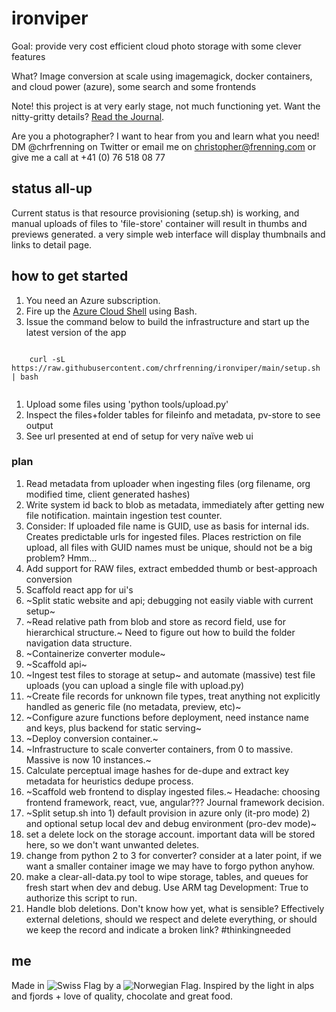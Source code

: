 # ironviper

Goal: provide very cost efficient cloud photo storage with some clever features

What? Image conversion at scale using imagemagick, docker containers, and cloud power (azure), some search and some frontends

Note! this project is at very early stage, not much functioning yet. Want the nitty-gritty details? [Read the Journal](https://github.com/chrfrenning/ironviper/wiki/Journal).

Are you a photographer? I want to hear from you and learn what you need! DM @chrfrenning on Twitter or email me on christopher@frenning.com or give me a call at +41 (0) 76 518 08 77


## status all-up

Current status is that resource provisioning (setup.sh) is working, and manual uploads of files to 'file-store' container will result in thumbs and previews generated. a very simple web interface will display thumbnails and links to detail page.


## how to get started

1. You need an Azure subscription.
1. Fire up the [Azure Cloud Shell](https://shell.azure.com/) using Bash.
1. Issue the command below to build the infrastructure and start up the latest version of the app

```
    
    curl -sL https://raw.githubusercontent.com/chrfrenning/ironviper/main/setup.sh | bash 
    
```

1. Upload some files using 'python tools/upload.py'
1. Inspect the files+folder tables for fileinfo and metadata, pv-store to see output
1. See url presented at end of setup for very naïve web ui


### plan


1. Read metadata from uploader when ingesting files (org filename, org modified time, client generated hashes)
1. Write system id back to blob as metadata, immediately after getting new file notification. maintain ingestion test counter.
1. Consider: If uploaded file name is GUID, use as basis for internal ids. Creates predictable urls for ingested files. Places restriction on file upload, all files with GUID names must be unique, should not be a big problem? Hmm...
1. Add support for RAW files, extract embedded thumb or best-approach conversion
1. Scaffold react app for ui's
1. ~Split static website and api; debugging not easily viable with current setup~
1. ~Read relative path from blob and store as record field, use for hierarchical structure.~ Need to figure out how to build the folder navigation data structure.
1. ~Containerize converter module~
1. ~Scaffold api~
1. ~Ingest test files to storage at setup~ and automate (massive) test file uploads (you can upload a single file with upload.py)
1. ~Create file records for unknown file types, treat anything not explicitly handled as generic file (no metadata, preview, etc)~
1. ~Configure azure functions before deployment, need instance name and keys, plus backend for static serving~
1. ~Deploy conversion container.~
1. ~Infrastructure to scale converter containers, from 0 to massive. Massive is now 10 instances.~
1. Calculate perceptual image hashes for de-dupe and extract key metadata for heuristics dedupe process.
1. ~Scaffold web frontend to display ingested files.~ Headache: choosing frontend framework, react, vue, angular??? Journal framework decision.
1. ~Split setup.sh into 1) default provision in azure only (it-pro mode) 2) and optional setup local dev and debug environment (pro-dev mode)~
1. set a delete lock on the storage account. important data will be stored here, so we don't want unwanted deletes. 
1. change from python 2 to 3 for converter? consider at a later point, if we want a smaller container image we may have to forgo python anyhow.
1. make a clear-all-data.py tool to wipe storage, tables, and queues for fresh start when dev and debug. Use ARM tag Development: True to authorize this script to run.
1. Handle blob deletions. Don't know how yet, what is sensible? Effectively external deletions, should we respect and delete everything, or should we keep the record and indicate a broken link? #thinkingneeded

## me

Made in ![Swiss Flag](https://chphno.blob.core.windows.net/ironviper-static/switzerland-flag-icon-16.png) by a ![Norwegian Flag](https://chphno.blob.core.windows.net/ironviper-static/norway-flag-icon-16.png). Inspired by the light in alps and fjords + love of quality, chocolate and great food.
